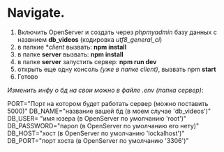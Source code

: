 # Navigate.
1. Включить OpenServer и создать через _phpmyadmin_ базу данных с назвнием **db_videos** (кодировка *utf8_general_ci*)
3. в папкие **client* вызвать: **npm install**
4. в папке **server** вызвать: **npm install**
5. в папке **server** запустить сервер: **npm run dev**
6. открыть еще одну консоль _(уже в папке client)_, вызвать npm **start**
7. Готово



_*Изменить инфу о бд на свои можно в файле .env (папка сервер)*_:


  PORT="Порт на котором будет работать сервер (можно поставить 5000)"
  DB_NAME="название вашей бд (в моем случае 'db_videos')"
  DB_USER= "имя юзера (в OpenServer по умолчанию 'root')"
  DB_PASSWORD="парол (в OpenServer по умолчанию его нету)"
  DB_HOST="хост (в OpenServer по умолчанию 'lockalhost')" 
  DB_PORT="порт хоста (в OpenServer по умолчанию '3306')" 
